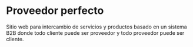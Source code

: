 # Proveedor perfecto

Sitio web para intercambio de servicios y productos basado en un sistema B2B donde todo cliente puede ser proveedor y todo proveedor puede ser cliente.
